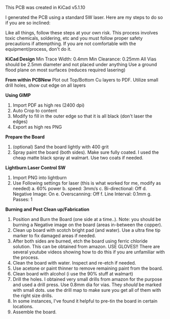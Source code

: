 This PCB was created in KiCad v5.1.10

I generated the PCB using a standard 5W laser.  Here are my steps to do so if you are so inclined:

Like all things, follow these steps at your own risk.  This process involves toxic chemicals, soldering, etc and you must follow proper safety precautions if attempthing.  If you are not comfortable with the equipment/process, don't do it.

**KiCad Design**
  Min Trace Width: 0.4mm
  Min Clearance: 0.25mm
  All Vias should be 2.5mm diameter and not placed under anything
  Use a ground flood plane on most surfaces (reduces required lasering)
  
**From within PCBNew**
  Plot out Top/Bottom Cu layers to PDF.  Utilize small drill holes, show cut edge on all layers
  
**Using GIMP**
1. Import PDF as high res (2400 dpi)
2. Auto Crop to content
3. Modify to fill in the outer edge so that it is all black (don't laser the edges)
4. Export as high res PNG

**Prepare the Board**
1. (optional) Sand the board lightly with 400 grit
2. Spray paint the board (both sides).  Make sure fully coated.  I used the cheap matte black spray at walmart.  Use two coats if needed.

**Lightburn Laser Control SW**
1. Import PNG into lightburn
2. Use Following settings for laser (this is what worked for me, modify as needed)
  a. 60% power
  b. speed: 3mm/s
  c. Bi-directional: Off
  d. Negative Image: On
  e. Overscanning: Off
  f. Line Interval: 0.1mm
  g. Passes: 1

**Burning and Post Clean up/Fabrication**
1. Position and Burn the Board (one side at a time..).  Note: you should be burning a Negative image on the board (areas in-between the copper).
2. Clean up board with scotch bright pad (and water).  Use a ultra fine tip marker to fix damaged areas if needed.
3. After both sides are burned, etch the board using ferric chloride solution.  This can be obtained from amazon.  USE GLOVES!!  There are several youtube videos showing how to do this if you are unfamiliar with the process.
4. Clean the board with water.  Inspect and re-etch if needed.
5. Use acetone or paint thinner to remove remaining paint from the board.
6. Clean board with alcohol (i use the 90% stuff at walmart)
7. Drill the holes.  I obtained very small drills from amazon for the purpose and used a drill press.  Use 0.8mm dia for vias.  They *should* be marked with small dots.  use the drill map to make sure you get all of them with the right size drills.
8. In some instances, I've found it helpful to pre-tin the board in certain locations.
9. Assemble the board.
